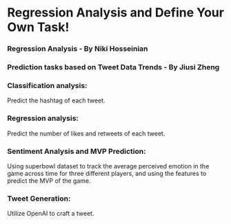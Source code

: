 # Regression Analysis and Define Your Own Task!
### Regression Analysis - By Niki Hosseinian

### Prediction tasks based on Tweet Data Trends - By Jiusi Zheng
### Classification analysis: 
Predict the hashtag of each tweet.
### Regression analysis: 
Predict the number of likes and retweets of each tweet.
### Sentiment Analysis and MVP Prediction: 
Using superbowl dataset to track the average perceived emotion in the game across time for three different players, and using the features to predict the MVP of the game.
### Tweet Generation: 
Utilize OpenAI to craft a tweet.


